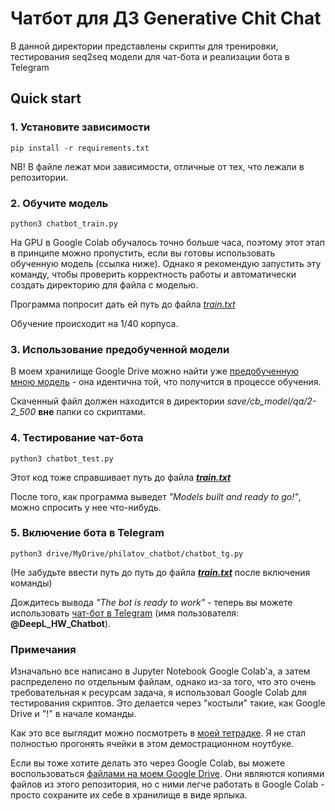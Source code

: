 # Чатбот для ДЗ Generative Chit Chat

В данной директории представлены скрипты для тренировки, тестирования seq2seq модели для чат-бота и реализации бота в Telegram

## Quick start

### 1. Установите зависимости

`pip install -r requirements.txt`

NB! В файле лежат мои зависимости, отличные от тех, что лежали в репозитории.

### 2. Обучите модель

`python3 chatbot_train.py`

На GPU в Google Colab обучалось точно больше часа, поэтому этот этап в принципе можно пропустить, если вы готовы использовать обученную модель (ссылка ниже). Однако я рекомендую запустить эту команду, чтобы проверить корректность работы и автоматически создать директорию для файла с моделью.

Программа попросит дать ей путь до файла [*train.txt*](https://www.kaggle.com/c/chit-chat-encoders/data)

Обучение происходит на 1/40 корпуса.

### 3. Использование предобученной модели

В моем хранилище Google Drive можно найти уже [предобученную мною модель](https://drive.google.com/file/d/1EPH4f-9KdYGXeb0PSKYqsKI7InQv4g9a/view?usp=sharing) - она идентична той, что получится в процессе обучения.

Скаченный файл должен находится в директории *save/cb_model/qa/2-2_500* **вне** папки со скриптами.

### 4. Тестирование чат-бота

`python3 chatbot_test.py`

Этот код тоже справшивает путь до файла [***train.txt***](https://www.kaggle.com/c/chit-chat-encoders/data)

После того, как программа выведет *"Models built and ready to go!"*, можно спросить у нее что-нибудь.

### 5. Включение бота в Telegram

`python3 drive/MyDrive/philatov_chatbot/chatbot_tg.py`

(Не забудьте ввести путь до путь до файла [***train.txt***](https://www.kaggle.com/c/chit-chat-encoders/data) после включения команды)

Дождитесь вывода *"The bot is ready to work"* - теперь вы можете использовать [чат-бот в Telegram](https://t.me/DeepL_HW_Chatbot) (имя пользователя: **@DeepL_HW_Chatbot**).

### Примечания

Изначально все написано в Jupyter Notebook Google Colab'а, а затем распределено по отдельным файлам, однако из-за того, что это очень требовательная к ресурсам задача, я использовал Google Colab для тестирования скриптов. Это делается через "костыли" такие, как Google Drive и "!" в начале команды.

Как это все выглядит можно посмотреть в [моей тетрадке](https://colab.research.google.com/drive/1raqkxDEZazlBeNLHfg4nUy7LObnL844h?usp=sharing). Я не стал полностью прогонять ячейки в этом демострационном ноутбуке.

Если вы тоже хотите делать это через Google Colab, вы можете воспользоваться [файлами на моем Google Drive](https://drive.google.com/drive/folders/1kpsQheZH1kH3FDD7gZnkP_INgie8iPLp?usp=share_link). Они являются копиями файлов из этого репозитория, но с ними легче работать в Google Colab - просто сохраните их себе в хранилище в виде ярлыка.
